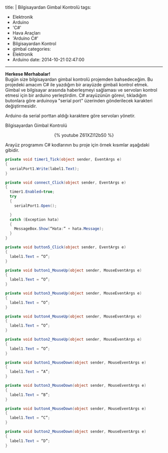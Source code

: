 title: |
  Bilgisayardan Gimbal Kontrolü
tags:
  - Elektronik
  - Arduino
  - 'C#'
  - Hava Araçları
  - 'Arduino C#'
  - Bilgisayardan Kontrol
  - gimbal
categories:
  - Elektronik
  - Arduino
date: 2014-10-21 02:47:00
---
**Herkese Merhabalar!**  
Bugün size bilgisayardan gimbal kontrolü projemden bahsedeceğim. Bu projedeki amacım C# ile yazdığım bir arayüzde gimbali kontrol etmek. Gimbal ve bilgisayar arasında haberleşmeyi sağlaması ve servoları kontrol etmesi için bir arduino yerleştirdim. C# arayüzünün görevi, tıkladığım butonlara göre arduinoya "serial port" üzerinden gönderilecek karakteri değiştirmesidir.  
<!-- more -->Arduino da serial porttan aldığı karaktere göre servoları yönetir.  

Bilgisayardan Gimbal Kontrolü

<center>{% youtube Z61XZI12bS0 %}</center>


Arayüz programını C# kodlarının bu proje için örnek kısımlar aşağıdaki gibidir.
```csharp
private void timer1_Tick(object sender, EventArgs e)
{
  serialPort1.Write(label1.Text);
}

private void connect_Click(object sender, EventArgs e)
{
  timer1.Enabled=true;
  try
  {
    serialPort1.Open();

  }
  catch (Exception hata)
  {
    MessageBox.Show(“Hata:” + hata.Message);
  }
}

private void button5_Click(object sender, EventArgs e)
{
  label1.Text = “O”;
}

private void button1_MouseUp(object sender, MouseEventArgs e)
{
  label1.Text = “O”;
}

private void button3_MouseUp(object sender, MouseEventArgs e)
{
  label1.Text = “O”;
}

private void button4_MouseUp(object sender, MouseEventArgs e)
{
  label1.Text = “O”;
}

private void button2_MouseUp(object sender, MouseEventArgs e)
{
  label1.Text = “O”;
}

private void button1_MouseDown(object sender, MouseEventArgs e)
{
  label1.Text = “A”;
}

private void button3_MouseDown(object sender, MouseEventArgs e)
{
  label1.Text = “B”;
}

private void button4_MouseDown(object sender, MouseEventArgs e)
{
  label1.Text = “C”;
}

private void button2_MouseDown(object sender, MouseEventArgs e)
{
  label1.Text = “D”;
}
```


